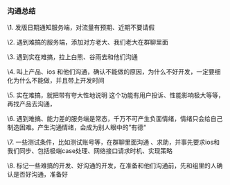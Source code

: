 ### 沟通总结



\1. 发版日期通知服务端，对流量有预期、近期不要请假



\2. 遇到难搞的服务端，添加对方老大、我们老大在群聊里面



\3. 遇到实在难搞，拉上白熊、谷雨去和他们沟通



\4. 叫上产品、ios 和他们沟通，确认不能做的原因，为什么不好开发，一定要细化为什么不能做，并且带上开发时间



\5. 实在难搞，就把带有夸大性地说明 这个功能有用户投诉、性能影响极大等等，再找产品去沟通，



\6. 遇到难搞、能力差的服务端是常态，千万不可产生负面情绪，情绪只会给自己制造困难。产生沟通情绪，会成为别人眼中的”有德“



\7. 一些测试条件，比如测试账号等，在群聊里面沟通 、求助，并事先要求ios和我们同步、包括极端case处理、网络接口请求时机、实现策略



\8. 标记一些难搞的开发、好沟通的开发，在准备和他们沟通前，先和组里的人确认是否好沟通，准备好